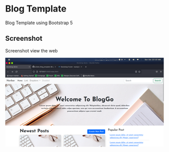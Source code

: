 # Blog Template

Blog Template using Bootstrap 5

## Screenshot

Screenshot view the web

![Title](assets/images/ss.png)